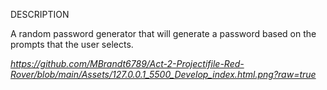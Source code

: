 DESCRIPTION

A random password generator that will generate a password based on the prompts that the user selects.

<i href= "https://github.com/MBrandt6789/Act-2-Projectifile-Red-Rover/blob/main/Assets/127.0.0.1_5500_Develop_index.html.png?raw=true">https://github.com/MBrandt6789/Act-2-Projectifile-Red-Rover/blob/main/Assets/127.0.0.1_5500_Develop_index.html.png?raw=true</i>
